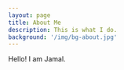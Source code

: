 ```yaml
---
layout: page
title: About Me
description: This is what I do.
background: '/img/bg-about.jpg'
---
```


Hello! I am Jamal.
